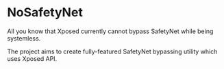 # NoSafetyNet
All you know that Xposed currently cannot bypass SafetyNet while being systemless.

The project aims to create fully-featured SafetyNet bypassing utility which uses Xposed API.
